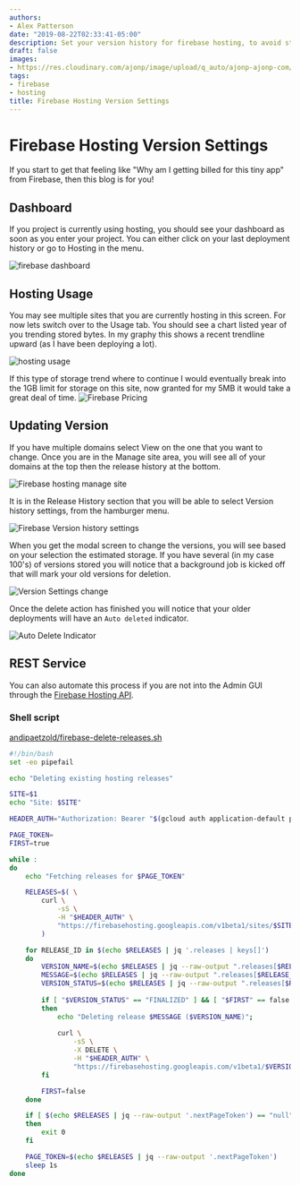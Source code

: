 ```yaml
---
authors:
- Alex Patterson
date: "2019-08-22T02:33:41-05:00"
description: Set your version history for firebase hosting, to avoid storage costs.
draft: false
images:
- https://res.cloudinary.com/ajonp/image/upload/q_auto/ajonp-ajonp-com/blog/Firebase_Hosting_Versions.png
tags:
- firebase
- hosting
title: Firebase Hosting Version Settings
---
```


# Firebase Hosting Version Settings
If you start to get that feeling like "Why am I getting billed for this tiny app" from Firebase, then this blog is for you!

## Dashboard

If you project is currently using hosting, you should see your dashboard as soon as you enter your project. You can either click on your last deployment history or go to Hosting in the menu.

![firebase dashboard](https://res.cloudinary.com/ajonp/image/upload/q_auto/ajonp-ajonp-com/blog/Screen_Shot_2019-08-22_at_12.58.22_PM.png)

## Hosting Usage

You may see multiple sites that you are currently hosting in this screen. For now lets switch over to the Usage tab. You should see a chart listed year of you trending stored bytes. In my graphy this shows a recent trendline upward (as I have been deploying a lot).

![hosting usage](https://res.cloudinary.com/ajonp/image/upload/q_auto/ajonp-ajonp-com/blog/Screen_Shot_2019-08-22_at_1.02.32_PM.png)

If this type of storage trend where to continue I would eventually break into the 1GB limit for storage on this site, now granted for my 5MB it would take a great deal of time. 
![Firebase Pricing](https://res.cloudinary.com/ajonp/image/upload/q_auto/ajonp-ajonp-com/blog/Screen_Shot_2019-08-22_at_1.05.23_PM.png)

## Updating Version

If you have multiple domains select View on the one that you want to change. Once you are in the Manage site area, you will see all of your domains at the top then the release history at the bottom.

![Firebase hosting manage site](https://res.cloudinary.com/ajonp/image/upload/q_auto/ajonp-ajonp-com/blog/Screen_Shot_2019-08-22_at_1.08.07_PM.png)

It is in the Release History section that you will be able to select Version history settings, from the hamburger menu.

![Firebase Version history settings](https://res.cloudinary.com/ajonp/image/upload/q_auto/ajonp-ajonp-com/blog/Screen_Shot_2019-08-22_at_1.10.24_PM.png)

When you get the modal screen to change the versions, you will see based on your selection the estimated storage. If you have several (in my case 100's) of versions stored you will notice that a background job is kicked off that will mark your old versions for deletion.

![Version Settings change](https://res.cloudinary.com/ajonp/image/upload/q_auto/ajonp-ajonp-com/blog/Screen_Shot_2019-08-22_at_1.12.30_PM.png)

Once the delete action has finished you will notice that your older deployments will have an `Auto deleted` indicator.

![Auto Delete Indicator](https://res.cloudinary.com/ajonp/image/upload/q_auto/ajonp-ajonp-com/blog/Screen_Shot_2019-08-22_at_1.52.07_PM.png)

## REST Service

You can also automate this process if you are not into the Admin GUI through the [Firebase Hosting API](https://firebase.google.com/docs/hosting/reference/rest/v1beta1/sites.versions/delete).

### Shell script

[andipaetzold/firebase-delete-releases.sh](https://gist.github.com/andipaetzold/94e470b4f74c85d426000d95791603fd)

```sh
#!/bin/bash
set -eo pipefail

echo "Deleting existing hosting releases"

SITE=$1
echo "Site: $SITE"

HEADER_AUTH="Authorization: Bearer "$(gcloud auth application-default print-access-token)"";

PAGE_TOKEN=
FIRST=true

while :
do
    echo "Fetching releases for $PAGE_TOKEN"

    RELEASES=$( \
        curl \
            -sS \
            -H "$HEADER_AUTH" \
            "https://firebasehosting.googleapis.com/v1beta1/sites/$SITE/releases?pageToken=$PAGE_TOKEN&pageSize=25" \
        )

    for RELEASE_ID in $(echo $RELEASES | jq '.releases | keys[]')
    do
        VERSION_NAME=$(echo $RELEASES | jq --raw-output ".releases[$RELEASE_ID].version.name")
        MESSAGE=$(echo $RELEASES | jq --raw-output ".releases[$RELEASE_ID].message")
        VERSION_STATUS=$(echo $RELEASES | jq --raw-output ".releases[$RELEASE_ID].version.status")
    
        if [ "$VERSION_STATUS" == "FINALIZED" ] && [ "$FIRST" == false ]
        then
            echo "Deleting release $MESSAGE ($VERSION_NAME)";
        
            curl \
                -sS \
                -X DELETE \
                -H "$HEADER_AUTH" \
                "https://firebasehosting.googleapis.com/v1beta1/$VERSION_NAME"
        fi

        FIRST=false
    done

    if [ $(echo $RELEASES | jq --raw-output '.nextPageToken') == "null" ]
    then
        exit 0
    fi

    PAGE_TOKEN=$(echo $RELEASES | jq --raw-output '.nextPageToken')
    sleep 1s
done
```

